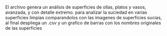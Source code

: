 El archivo genera un análisis de superficies de ollas, platos y vasos, avanzada, y con detalle extremo. para analizar la suciedad en varias superficies  limpias comparandolos con las imagenes
de superficies sucias, al final despliega un .csv y un grafico de barras con los nombres originales de las superficies
